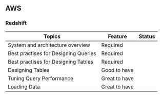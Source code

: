 ## AWS

### Redshift

|Topics|Feature|Status|
|------|------|------|
|System and architecture overview|Required||
|Best practises for Designing Queries|Required||
|Best practises for Designing Tables|Required||
|Designing Tables|Good to have||
|Tuning Query Performance|Great to have||
|Loading Data|Great to have||
